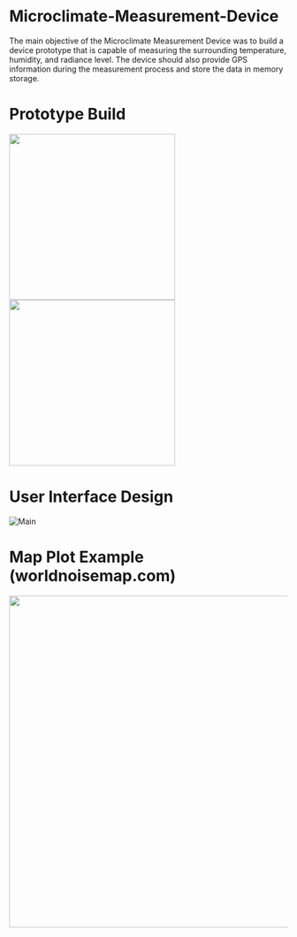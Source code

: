 # Microclimate-Measurement-Device
The main objective of the Microclimate Measurement Device was to build a device prototype that is capable of measuring the surrounding temperature, humidity, and radiance level. The device should also provide GPS information during the measurement process and store the data in memory storage. 

# Prototype Build
<img src="https://user-images.githubusercontent.com/41357084/155269508-3859ae06-8165-421d-b46a-8858f599b507.jpg" width="300"> <img src="https://user-images.githubusercontent.com/41357084/155269506-45ff9af9-373c-4fbf-9c92-bd3105738c36.jpg" width="300">

# User Interface Design
![Main](https://user-images.githubusercontent.com/41357084/154885961-18bc0bf2-34bc-4757-b1fa-4be803324891.png)

# Map Plot Example (worldnoisemap.com)
<img src="https://user-images.githubusercontent.com/41357084/155269309-9e7475b9-c101-424b-80d3-fd38347adcbb.png" width="600">

